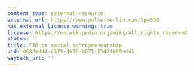 ```yaml
---
content_type: external-resource
external_url: https://www.pulse-berlin.com/?p=530
has_external_license_warning: true
license: https://en.wikipedia.org/wiki/All_rights_reserved
status: ''
title: FAQ on social entrepreneurship
uid: 0980ed4d-a579-4638-b071-15d2fb69ad41
wayback_url: ''
---
```

